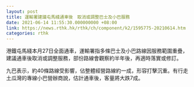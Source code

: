 ```yaml
---
layout: post
title: 運輸署建議屯馬綫通車後　取消或調整巴士及小巴服務
date: 2021-06-14 11:55:30.000000000 +08:00
link: https://news.rthk.hk/rthk/ch/component/k2/1595775-20210614.htm
categories: rthk
---
```


港鐵屯馬綫本月27日全面通車，運輸署指多條巴士及小巴路線因服務範圍重疊，建議通車後取消或調整服務，部份路線會觀察約半年後，再適時落實或修訂。

九巴表示，約40條路線受影響，佔整體經營路線約一成，形容打擊沉重。有行走土瓜灣的專線小巴營辦商說，估計通車後，客量將大跌7成。
